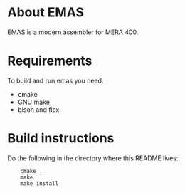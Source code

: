 
About EMAS
==========================================================================

EMAS is a modern assembler for MERA 400.

Requirements
==========================================================================

To build and run emas you need:

* cmake
* GNU make
* bison and flex


Build instructions
==========================================================================

Do the following in the directory where this README lives:

```
	cmake .
	make
	make install
```

